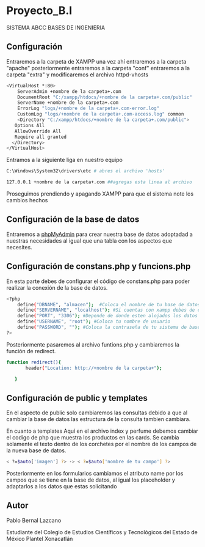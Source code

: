 # Proyecto_B.I
SISTEMA ABCC BASES DE INGENIERIA
## Configuración
Entraremos a la carpeta de XAMPP una vez ahí entraremos a la carpeta "apache" posteriormente entraremos a la carpeta "conf"  entraremos a la carpeta "extra" y modificaremos el archivo  httpd-vhosts
```bash
<VirtualHost *:80>
    ServerAdmin +nombre de la carpeta+.com
    DocumentRoot "C:/xampp/htdocs/+nombre de la carpeta+.com/public"
    ServerName +nombre de la carpeta+.com
    ErrorLog "logs/+nombre de la carpeta+.com-error.log"
    CustomLog "logs/+nombre de la carpeta+.com-access.log" common
    <Directory "C:/xampp/htdocs/+nombre de la carpeta+.com/public">
   Options All
   AllowOverride All
   Require all granted
  </Directory>
</VirtualHost>
```

Entramos a la siguiente liga en nuestro equipo 
```bash
C:\Windows\System32\drivers\etc # abres el archivo 'hosts'
```
```bash
127.0.0.1 +nombre de la carpeta+.com ##agregas esta linea al archivo
```

Proseguimos prendiendo y apagando XAMPP para que el sistema note los cambios hechos

##  Configuración de la base de datos

Entraremos a  [phpMyAdmin](http://localhost/phpmyadmin) para crear nuestra base de datos adoptadad a nuestras necesidades al igual que una tabla con los aspectos que necesites.

## Configuración de constans.php y funcions.php

En esta parte debes de configurar el código de constans.php para poder realizar la conexión de la base de datos.

```bash
<?php
    define("DBNAME", "almacen");  #Coloca el nombre de tu base de datos
    define("SERVERNAME", "localhost"); #Si cuentas con xampp debes de colocar el valor establecido
    define("PORT", "3306"); #Depende de donde esten alojados los datos que hacen funcionar xampp tu puedes cambiarlo segun sea el caso
    define("USERNAME", "root"); #Coloca tu nombre de usuario 
    define("PASSWORD", ""); #Coloca la contraseña de tu sistema de base de datos
?>
```

Posteriormente pasaremos al archivo funtions.php y cambiaremos la función de redirect.

```bash
function redirect(){
       header("Location: http://+nombre de la carpeta+");

   } 
```


## Configuración de public y templates

En el aspecto de public solo cambiaremos las consultas debido a que al cambiar la base de datos las estructura de la consulta tambien cambiara.

En cuanto a templates Aquí en el archivo index y perfume debemos cambiar el codigo de php que muestra los productos en las cards. Se cambia solamente el texto dentro de los corchetes por el nombre de los campos de la nueva base de datos.

```bash
< ?=$auto['imagen'] ?> -> < ?=$auto['nombre de tu campo'] ?>
```

Posteriormente en los formularios cambiamos el atributo name por los campos que se tiene en la base de datos, al igual los placeholder y adaptarlos a los datos que estas solicitando


## Autor

Pablo Bernal Lazcano 

Estudiante del Colegio de Estudios Científicos y Tecnológicos del Estado de México
Plantel Xonacatlán



